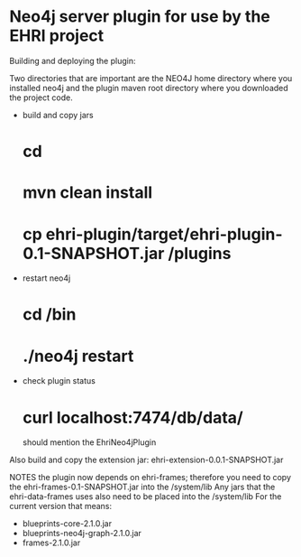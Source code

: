 Neo4j server plugin for use by the EHRI project
===============================================

  Building and deploying the plugin:
  
  Two directories that are important are the NEO4J home directory <neo4j-home> where you installed neo4j 
  and the plugin maven root directory <neo4j-ehri-plugin> where you downloaded the project code.
- build and copy jars
  # cd <neo4j-ehri-plugin>
  # mvn clean install
  # cp ehri-plugin/target/ehri-plugin-0.1-SNAPSHOT.jar <neo4j-home>/plugins   
- restart neo4j
  # cd <neo4j-home>/bin
  # ./neo4j restart
- check plugin status
  # curl localhost:7474/db/data/
  should mention the EhriNeo4jPlugin

Also build and copy the extension jar:
ehri-extension-0.0.1-SNAPSHOT.jar

NOTES
the plugin now depends on ehri-frames; 
therefore you need to copy the ehri-frames-0.1-SNAPSHOT.jar into the 
<neo4j-home>/system/lib
Any jars that the ehri-data-frames uses also need to be placed into the 
<neo4j-home>/system/lib
For the current version that means:
- blueprints-core-2.1.0.jar
- blueprints-neo4j-graph-2.1.0.jar
- frames-2.1.0.jar

